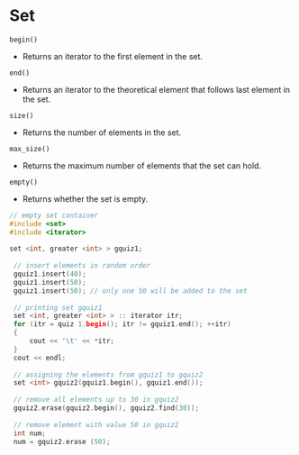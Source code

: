 # Set

`begin()`
 - Returns an iterator to the first element in the set.

`end()` 
- Returns an iterator to the theoretical element that follows last element in the set.

`size()`
- Returns the number of elements in the set.

`max_size()`
- Returns the maximum number of elements that the set can hold.

`empty()` 
- Returns whether the set is empty.

```cpp
// empty set container
#include <set>
#include <iterator>
 
set <int, greater <int> > gquiz1;     
  
 // insert elements in random order
 gquiz1.insert(40);
 gquiz1.insert(50);
 gquiz1.insert(50); // only one 50 will be added to the set
 
 // printing set gquiz1
 set <int, greater <int> > :: iterator itr;
 for (itr = quiz 1.begin(); itr != gquiz1.end(); ++itr)
 {
     cout << '\t' << *itr;
 }
 cout << endl;
 
 // assigning the elements from gquiz1 to gquiz2
 set <int> gquiz2(gquiz1.begin(), gquiz1.end());
 
 // remove all elements up to 30 in gquiz2
 gquiz2.erase(gquiz2.begin(), gquiz2.find(30));
 
 // remove element with value 50 in gquiz2
 int num;
 num = gquiz2.erase (50);
 ```
